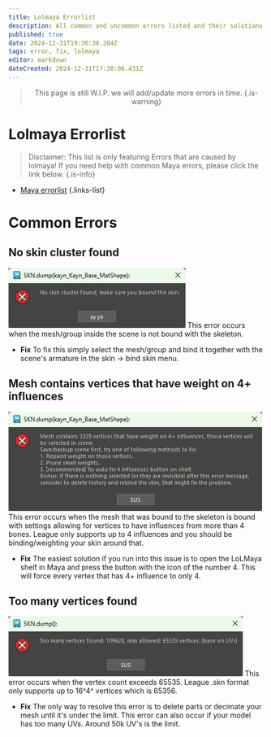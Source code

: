 ```yaml
---
title: Lolmaya Errorlist
description: All common and uncommon errors listed and their solutions
published: true
date: 2024-12-31T19:36:38.284Z
tags: error, fix, lolmaya
editor: markdown
dateCreated: 2024-12-31T17:38:06.431Z
---
```


<center>

  > This page is still W.I.P. we will add/update more errors in time.
{.is-warning} 

</center>



# Lolmaya Errorlist

> Disclaimer: This list is only featuring Errors that are caused by lolmaya! If you need help with common Maya errors, please click the link below.
{.is-info}

- [Maya errorlist](/core-guides/tools/maya/errorlist)
{.links-list}

# Common Errors

## No skin cluster found
![no_skin_cluster.png](/user-pictures/bud/no_skin_cluster.png)
This error occurs when the mesh/group inside the scene is not bound with the skeleton. 

- **Fix**
To fix this simply select the mesh/group and bind it together with the scene's armature in the skin -> bind skin menu.

## Mesh contains vertices that have weight on 4+ influences
![4_influences.png](/user-pictures/bud/4_influences.png)
This error occurs when the mesh that was bound to the skeleton is bound with settings allowing for vertices to have influences from more than 4 bones. League only supports up to 4 influences and you should be binding/weighting your skin around that. 

- **Fix**
The easiest solution if you run into this issue is to open the LoLMaya shelf in Maya and press the button with the icon of the number 4. This will force every vertex that has 4+ influence to only 4.

## Too many vertices found
![too_many_verts.png](/user-pictures/bud/too_many_verts.png)
This error occurs when the vertex count exceeds 65535. League .skn format only supports up to 16^4^ vertices which is 65356. 

- **Fix**
The only way to resolve this error is to delete parts or decimate your mesh until it's under the limit. This error can also occur if your model has too many UVs. Around 50k UV's is the limit.